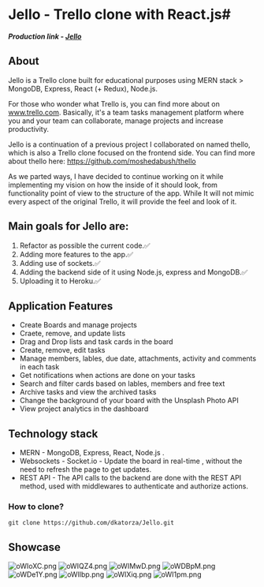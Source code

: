 # Jello  - Trello clone with React.js# 

***Production link - <a href="https://jellotrello.herokuapp.com" target="_blank">Jello</a>***

## About
Jello is a Trello clone built for educational purposes using MERN stack > MongoDB, Express, React (+ Redux), Node.js.

For those who wonder what Trello is, you can find more about on www.trello.com.
Basically, it's a team tasks management platform where you and your team can collaborate, manage projects and increase productivity.

Jello is a continuation of a previous project I collaborated on named thello, which is also a Trello clone focused on the frontend side.
You can find more about thello here: https://github.com/moshedabush/thello 

As we parted ways, I have decided to continue working on it while implementing my vision on how the inside of it should look, from functionality point of view to the structure of the app.
While It will not mimic every aspect of the original Trello, it will provide the feel and look of it. 

## Main goals for Jello are: 
1. Refactor as possible the current code.✅
2. Adding more features to the app.✅
3. Adding use of sockets.✅
4. Adding the backend side of it using Node.js, express and MongoDB.✅
5. Uploading it to Heroku.✅


<h2>Application Features</h2>

- Create Boards and manage projects
- Craete, remove, and update lists
- Drag and Drop lists and task cards in the board 
- Create, remove, edit tasks  
- Manage members, lables, due date, attachments, activity and comments in each task  
- Get notifications when actions are done on your tasks
- Search and filter cards based on lables, members and free text
- Archive tasks and view the archived tasks 
- Change the background of your board with the Unsplash Photo API
- View project analytics in the dashboard 
 
  
<h2> Technology stack </h2>

- MERN - MongoDB, Express, React, Node.js .  
 - Websockets - Socket.io -  Update the board in real-time , without the need to refresh the page to get updates. 
 - REST API  - The API calls to the backend are done with the REST API method, used with  middlewares to authenticate and authorize actions.

 <h3> How to clone? </h3>

 ```
 git clone https://github.com/dkatorza/Jello.git
 ```

<h2>Showcase</h2>

<img src="https://i.im.ge/2021/12/06/oWIoXC.png" alt="oWIoXC.png"/>
<img src="https://i.im.ge/2021/12/06/oWIQZ4.png" alt="oWIQZ4.png"/>
<img src="https://i.im.ge/2021/12/06/oWIMwD.png" alt="oWIMwD.png"/>
<img src="https://i.im.ge/2021/12/06/oWDBpM.png" alt="oWDBpM.png"/>
<img src="https://i.im.ge/2021/12/06/oWDe1Y.png" alt="oWDe1Y.png"/>
<img src="https://i.im.ge/2021/12/06/oWIlbp.png" alt="oWIlbp.png"/>
<img src="https://i.im.ge/2021/12/06/oWIXiq.png" alt="oWIXiq.png"/>
<img src="https://i.im.ge/2021/12/06/oWI1pm.png" alt="oWI1pm.png"/>







